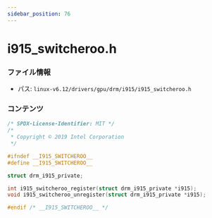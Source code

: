 ```yaml
---
sidebar_position: 76
---
```

# i915_switcheroo.h

### ファイル情報

- パス: `linux-v6.12/drivers/gpu/drm/i915/i915_switcheroo.h`

### コンテンツ

```h
/* SPDX-License-Identifier: MIT */
/*
 * Copyright © 2019 Intel Corporation
 */

#ifndef __I915_SWITCHEROO__
#define __I915_SWITCHEROO__

struct drm_i915_private;

int i915_switcheroo_register(struct drm_i915_private *i915);
void i915_switcheroo_unregister(struct drm_i915_private *i915);

#endif /* __I915_SWITCHEROO__ */

```
